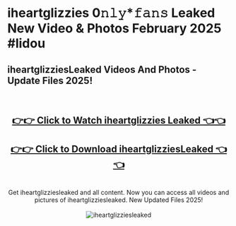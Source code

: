 # iheartglizzies 0𝚗𝚕𝚢*𝚏𝚊𝚗𝚜 Leaked New Video & Photos February 2025 #lidou

<h2>iheartglizziesLeaked Videos And Photos - Update Files 2025!</h2>
<br>
<div align="center">
<h2><a href="https://mediaupload.pro?title=iheartglizzies&ref=11F" rel="nofollow">👉👉 Click to Watch iheartglizzies Leaked 👈👈</a></h2>
<h2><a href="https://mediaupload.pro?title=iheartglizzies&ref=11F" rel="nofollow">👉👉 Click to Download iheartglizziesLeaked 👈👈</a></h2>
<br>
Get iheartglizziesleaked and all content. Now you can access all videos and pictures of iheartglizziesleaked. New Updated Files 2025!
<br>
<br>
<a href="https://mediaupload.pro?title=iheartglizzies&ref=11F" rel="nofollow" data-target="animated-image.originalLink"><img src="https://i.ibb.co/Gkj2r4b/banner.png" alt="iheartglizziesleaked" style="max-width: 100%; display: inline-block;" data-target="animated-image.originalImage"></a>
</div>
<br>

